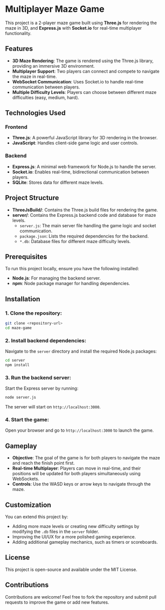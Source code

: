 # Multiplayer Maze Game

This project is a 2-player maze game built using **Three.js** for rendering the maze in 3D, and **Express.js** with **Socket.io** for real-time multiplayer functionality.

## Features

- **3D Maze Rendering**: The game is rendered using the Three.js library, providing an immersive 3D environment.
- **Multiplayer Support**: Two players can connect and compete to navigate the maze in real-time.
- **WebSocket Communication**: Uses Socket.io to handle real-time communication between players.
- **Multiple Difficulty Levels**: Players can choose between different maze difficulties (easy, medium, hard).

## Technologies Used

### Frontend
- **Three.js**: A powerful JavaScript library for 3D rendering in the browser.
- **JavaScript**: Handles client-side game logic and user controls.
  
### Backend
- **Express.js**: A minimal web framework for Node.js to handle the server.
- **Socket.io**: Enables real-time, bidirectional communication between players.
- **SQLite**: Stores data for different maze levels.

## Project Structure

- **ThreeJsBuild/**: Contains the Three.js build files for rendering the game.
- **server/**: Contains the Express.js backend code and database for maze levels.
  - `server.js`: The main server file handling the game logic and socket communication.
  - `package.json`: Lists the required dependencies for the backend.
  - `*.db`: Database files for different maze difficulty levels.

## Prerequisites

To run this project locally, ensure you have the following installed:

- **Node.js**: For managing the backend server.
- **npm**: Node package manager for handling dependencies.

## Installation

### 1. Clone the repository:

```bash
git clone <repository-url>
cd maze-game
```

### 2. Install backend dependencies:

Navigate to the `server` directory and install the required Node.js packages:

```bash
cd server
npm install
```

### 3. Run the backend server:

Start the Express server by running:

```bash
node server.js
```

The server will start on `http://localhost:3000`.

### 4. Start the game:

Open your browser and go to `http://localhost:3000` to launch the game.

## Gameplay

- **Objective**: The goal of the game is for both players to navigate the maze and reach the finish point first.
- **Real-time Multiplayer**: Players can move in real-time, and their positions will be updated for both players simultaneously using WebSockets.
- **Controls**: Use the WASD keys or arrow keys to navigate through the maze.

## Customization

You can extend this project by:

- Adding more maze levels or creating new difficulty settings by modifying the `.db` files in the `server` folder.
- Improving the UI/UX for a more polished gaming experience.
- Adding additional gameplay mechanics, such as timers or scoreboards.

## License

This project is open-source and available under the MIT License.

## Contributions

Contributions are welcome! Feel free to fork the repository and submit pull requests to improve the game or add new features.
